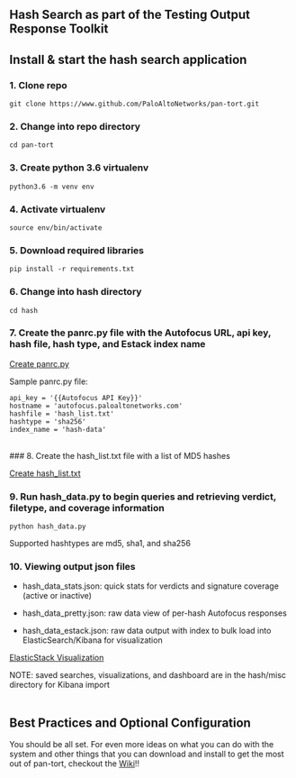 ## Hash Search as part of the Testing Output Response Toolkit


## Install & start the hash search application
### 1. Clone repo
```git clone https://www.github.com/PaloAltoNetworks/pan-tort.git```
<br/>
### 2. Change into repo directory
```cd pan-tort```
<br/>
### 3. Create python 3.6 virtualenv
```python3.6 -m venv env```
<br/>
### 4. Activate virtualenv
```source env/bin/activate```
<br/>
### 5. Download required libraries
```pip install -r requirements.txt```
<br/>
### 6. Change into hash directory
```cd hash```
<br/>
### 7. Create the panrc.py file with the Autofocus URL, api key, hash file, hash type, and Estack index name
[Create panrc.py](https://github.com/PaloAltoNetworks/pan-tort/wiki/panrc)

Sample panrc.py file:

```
api_key = '{{Autofocus API Key}}'
hostname = 'autofocus.paloaltonetworks.com'
hashfile = 'hash_list.txt'
hashtype = 'sha256'
index_name = 'hash-data'
```

<br/>
### 8. Create the hash_list.txt file with a list of MD5 hashes

[Create hash_list.txt](https://github.com/PaloAltoNetworks/pan-tort/wiki/hash_list)
<br/>

### 9. Run hash_data.py to begin queries and retrieving verdict, filetype, and coverage information

```python hash_data.py```
<br/>

Supported hashtypes are md5, sha1, and sha256
<br/>

### 10. Viewing output json files
* hash_data_stats.json:  quick stats for verdicts and signature coverage (active or inactive)

* hash_data_pretty.json:  raw data view of per-hash Autofocus responses

* hash_data_estack.json:  raw data output with index to bulk load into ElasticSearch/Kibana for visualization

[ElasticStack Visualization](https://github.com/PaloAltoNetworks/pan-tort/wiki/elasticStack)

NOTE: saved searches, visualizations, and dashboard are in the hash/misc directory for Kibana import
<br/><br/>
## Best Practices and Optional Configuration
You should be all set.  For even more ideas on what you can do with the system and other things that you can download and install to get the most out of pan-tort, checkout the [Wiki](https://github.com/PaloAltoNetworks/pan-tort/wiki/overview)!!